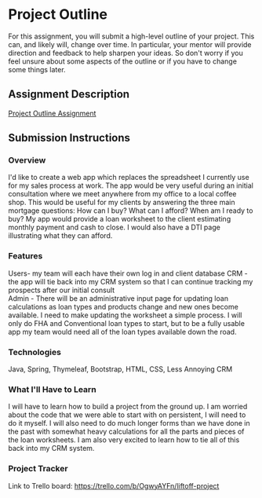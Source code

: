 # Project Outline
For this assignment, you will submit a high-level outline of your project. This can, and likely will, change over time. In particular, your mentor will provide direction and feedback to help sharpen your ideas. So don't worry if you feel unsure about some aspects of the outline or if you have to change some things later.

## Assignment Description
[Project Outline Assignment](https://education.launchcode.org/liftoff/modules/assignments/project-outline)

## Submission Instructions

### Overview
I'd like to create a web app which replaces the spreadsheet I currently use for my sales process at work.  The app would be very useful during an initial consultation where we meet anywhere from my office to a local coffee shop.  This would be useful for my clients by answering the three main mortgage questions: How can I buy?  What can I afford?   When am I ready to buy?  My app would provide a loan worksheet to the client estimating monthly payment and cash to close.  I would also have a DTI page illustrating what they can afford. 
### Features

Users- my team will each have their own log in and client database
CRM - the app will tie back into my CRM system so that I can continue tracking my prospects after our initial consult  
Admin - There will be an administrative input page for updating loan calculations as loan types and products change and new ones become available. I need to make updating the worksheet a simple process.  I will only do FHA and Conventional loan types to start, but to be a fully usable app my team would need all of the loan types available down the road.
### Technologies
Java, Spring, Thymeleaf, Bootstrap, HTML, CSS, Less Annoying CRM
### What I'll Have to Learn
I will have to learn how to build a project from the ground up.  I am worried about the code that we were able to start with on persistent, I will need to do it myself.  I will also need to do much longer forms than we have done in the past with somewhat heavy calculations for all the parts and pieces of the loan worksheets.  I am also very excited to learn how to tie all of this back into my CRM system.
### Project Tracker
Link to Trello board:
https://trello.com/b/OgwyAYFn/liftoff-project

